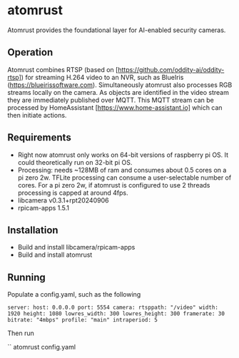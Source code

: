 # atomrust

Atomrust provides the foundational layer for AI-enabled security cameras.

## Operation
Atomrust combines RTSP (based on [https://github.com/oddity-ai/oddity-rtsp]) for streaming H.264 video to an NVR, such as BlueIris (https://blueirissoftware.com).  Simultaneously atomrust also processes RGB streams locally on the camera.  As objects are identified in the video stream they are immediately published over MQTT. This MQTT stream can be processed by HomeAssistant [https://www.home-assistant.io] which can then initiate actions.

## Requirements
  - Right now atomrust only works on 64-bit versions of raspberry pi OS.  It could theoretically run on 32-bit pi OS.
  - Processing: needs ~128MB of ram and consumes about 0.5 cores on a pi zero 2w. TFLite processing can consume a user-selectable number of cores.  For a pi zero 2w, if atomrust is configured to use 2 threads processing is capped at around 4fps.
  - libcamera v0.3.1+rpt20240906
  - rpicam-apps 1.5.1

## Installation
  - Build and install libcamera/rpicam-apps
  - Build and install atomrust

## Running
Populate a config.yaml, such as the following

``
server:
  host: 0.0.0.0
  port: 5554
camera:
  rtsppath: "/video"
  width: 1920
  height: 1080
  lowres_width: 300
  lowres_height: 300
  framerate: 30
  bitrate: "4mbps"
  profile: "main"
  intraperiod: 5
``

Then run

``
atomrust config.yaml
